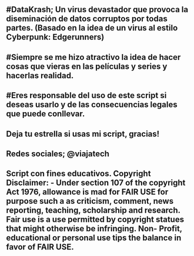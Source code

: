 #DataKrash; Un virus devastador que provoca la diseminación de datos corruptos por todas partes. (Basado en la idea de un virus al estilo Cyberpunk: Edgerunners)
--------
#Siempre se me hizo atractivo la idea de hacer cosas que vieras en las películas y series y hacerlas realidad.
--------
#Eres responsable del uso de este script si deseas usarlo y de las consecuencias legales que puede conllevar. 
--------
Deja tu estrella si usas mi script, gracias! 
--------
Redes sociales; @viajatech
--------
Script con fines educativos. Copyright Disclaimer: - Under section 107 of the copyright Act 1976, allowance is mad for FAIR USE for purpose such a as criticism, comment, news reporting, teaching, scholarship and research. Fair use is a use permitted by copyright statues that might otherwise be infringing. Non- Profit, educational or personal use tips the balance in favor of FAIR USE.
--------
